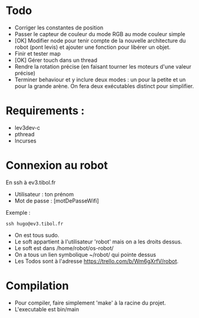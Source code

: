 # Todo
* Corriger les constantes de position 
* Passer le capteur de couleur du mode RGB au mode couleur simple
* [OK] Modifier node pour tenir compte de la nouvelle architecture du robot (pont levis) et
ajouter une fonction pour libérer un objet.
* Finir et tester map
* [OK] Gérer touch dans un thread
* Rendre la rotation précise (en faisant tourner les moteurs d'une valeur précise)
* Terminer behaviour et y inclure deux modes : un pour la petite et un pour la grande arène. On fera deux exécutables distinct pour simplifier.

# Requirements :
* lev3dev-c
* pthread
* lncurses

# Connexion au robot
En ssh à ev3.tibol.fr

* Utilisateur : ton prénom
* Mot de passe : [motDePasseWifi]

Exemple :
```
ssh hugo@ev3.tibol.fr
```
* On est tous sudo.
* Le soft appartient à l'utilisateur 'robot' mais on a les droits dessus.
* Le soft est dans /home/robot/os-robot/
* On a tous un lien symbolique ~/robot/ qui pointe dessus
* Les Todos sont à l'adresse https://trello.com/b/Wm6gXrfV/robot.

# Compilation
* Pour compiler, faire simplement 'make' à la racine du projet.
* L'executable est bin/main

